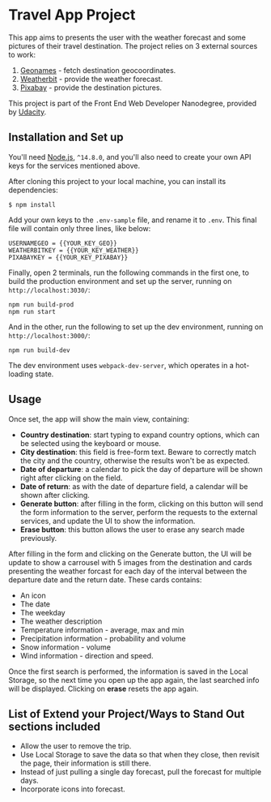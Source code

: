 # Travel App Project

This app aims to presents the user with the weather forecast and some pictures of their travel destination. The project relies on 3 external sources to work:

1. [Geonames](http://www.geonames.org/) - fetch destination geocoordinates.
2. [Weatherbit](https://www.weatherbit.io/api) - provide the weather forecast.
3. [Pixabay](https://pixabay.com/api/docs/) - provide the destination pictures.

This project is part of the Front End Web Developer Nanodegree, provided by [Udacity](https://www.udacity.com/).



## Installation and Set up

You'll need [Node.js](https://nodejs.org/), `^14.8.0`, and you'll also need to create your own API keys for the services mentioned above.

After cloning this project to your local machine, you can install its dependencies:

```
$ npm install
```

Add your own keys to the `.env-sample` file, and rename it to `.env`. This final file will contain only three lines, like below:

```
USERNAMEGEO = {{YOUR_KEY_GEO}}
WEATHERBITKEY = {{YOUR_KEY_WEATHER}}
PIXABAYKEY = {{YOUR_KEY_PIXABAY}}
```

Finally, open 2 terminals, run the following commands in the first one, to build the production environment and set up the server, running on `http://localhost:3030/`:

```
npm run build-prod
npm run start
```

And in the other, run the following to set up the dev environment, running on `http://localhost:3000/`:

```
npm run build-dev
```

The dev environment uses `webpack-dev-server`, which operates in a hot-loading state.


## Usage

Once set, the app will show the main view, containing:

* **Country destination**: start typing to expand country options, which can be selected using the keyboard or mouse.
* **City destination**: this field is free-form text. Beware to correctly match the city and the country, otherwise the results won't be as expected.
* **Date of departure**: a calendar to pick the day of departure will be shown right after clicking on the field.
* **Date of return**: as with the date of departure field, a calendar will be shown after clicking.
* **Generate button**: after filling in the form, clicking on this button will send the form information to the server, perform the requests to the external services, and update the UI to show the information.
* **Erase button**: this button allows the user to erase any search made previously.

After filling in the form and clicking on the Generate button, the UI will be update to show a carrousel with 5 images from the destination and cards presenting the weather forcast for each day of the interval between the departure date and the return date. These cards contains:

* An icon
* The date
* The weekday
* The weather description
* Temperature information - average, max and min
* Precipitation information - probability and volume
* Snow information - volume
* Wind information - direction and speed.

Once the first search is performed, the information is saved in the Local Storage, so the next time you open up the app again, the last searched info will be displayed. Clicking on **erase** resets the app again.

## List of Extend your Project/Ways to Stand Out sections included

* Allow the user to remove the trip.
* Use Local Storage to save the data so that when they close, then revisit the page, their information is still there.
* Instead of just pulling a single day forecast, pull the forecast for multiple days.
* Incorporate icons into forecast.
